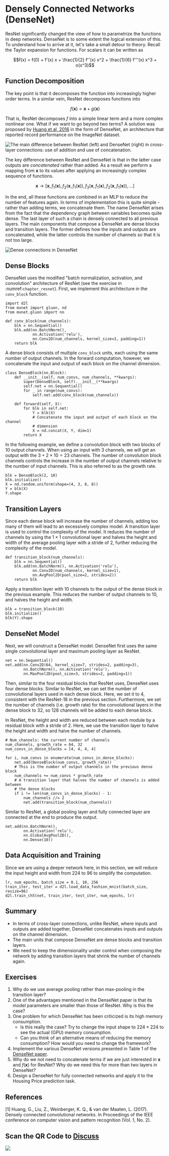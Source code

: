 # Densely Connected Networks (DenseNet)

ResNet significantly changed the view of how to parametrize the functions in deep networks. DenseNet is to some extent the logical extension of this. To understand how to arrive at it, let's take a small detour to theory. Recall the Taylor expansion for functions. For scalars it can be written as

$$f(x) = f(0) + f'(x) x + \frac{1}{2} f''(x) x^2 + \frac{1}{6} f'''(x) x^3 + o(x^3)$$

## Function Decomposition

The key point is that it decomposes the function into increasingly higher order terms. In a similar vein, ResNet decomposes functions into

$$f(\mathbf{x}) = \mathbf{x} + g(\mathbf{x})$$

That is, ResNet decomposes $f$ into a simple linear term and a more complex nonlinear one. What if we want to go beyond two terms? A solution was proposed by [Huang et al, 2016](https://arxiv.org/abs/1608.06993) in the form of DenseNet, an architecture that reported record performance on the ImageNet dataset.

![The main difference between ResNet (left) and DenseNet (right) in cross-layer connections: use of addition and use of concatenation. ](../img/densenet.svg)

The key difference between ResNet and DenseNet is that in the latter case outputs are *concatenated* rather than added. As a result we perform a mapping from $\mathbf{x}$ to its values after applying an increasingly complex sequence of functions.

$$\mathbf{x} \to \left[\mathbf{x}, f_1(\mathbf{x}), f_2(\mathbf{x}, f_1(\mathbf{x})), f_3(\mathbf{x}, f_1(\mathbf{x}), f_2(\mathbf{x}, f_1(\mathbf{x})), \ldots\right]$$

In the end, all these functions are combined in an MLP to reduce the number of features again. In terms of implementation this is quite simple - rather than adding terms, we concatenate them. The name DenseNet arises from the fact that the dependency graph between variables becomes quite dense. The last layer of such a chain is densely connected to all previous layers. The main components that compose a DenseNet are dense blocks and transition layers. The former defines how the inputs and outputs are concatenated, while the latter controls the number of channels so that it is not too large.

![Dense connections in DenseNet](../img/DenseNetDense.svg)

## Dense Blocks

DenseNet uses the modified "batch normalization, activation, and convolution"
architecture of ResNet (see the exercise in :numref:`chapter_resnet`).
First, we implement this architecture in the
`conv_block` function.

```{.python .input  n=1}
import d2l
from mxnet import gluon, nd
from mxnet.gluon import nn

def conv_block(num_channels):
    blk = nn.Sequential()
    blk.add(nn.BatchNorm(),
            nn.Activation('relu'),
            nn.Conv2D(num_channels, kernel_size=3, padding=1))
    return blk
```

A dense block consists of multiple `conv_block` units, each using the same number of output channels. In the forward computation, however, we concatenate the input and output of each block on the channel dimension.

```{.python .input  n=2}
class DenseBlock(nn.Block):
    def __init__(self, num_convs, num_channels, **kwargs):
        super(DenseBlock, self).__init__(**kwargs)
        self.net = nn.Sequential()
        for _ in range(num_convs):
            self.net.add(conv_block(num_channels))

    def forward(self, X):
        for blk in self.net:
            Y = blk(X)
            # Concatenate the input and output of each block on the channel
            # dimension
            X = nd.concat(X, Y, dim=1)
        return X
```

In the following example, we define a convolution block with two blocks of 10 output channels. When using an input with 3 channels, we will get an output with the $3+2\times 10=23$ channels. The number of convolution block channels controls the increase in the number of output channels relative to the number of input channels. This is also referred to as the growth rate.

```{.python .input  n=8}
blk = DenseBlock(2, 10)
blk.initialize()
X = nd.random.uniform(shape=(4, 3, 8, 8))
Y = blk(X)
Y.shape
```

## Transition Layers

Since each dense block will increase the number of channels, adding too many of them will lead to an excessively complex model. A transition layer is used to control the complexity of the model. It reduces the number of channels by using the $1\times 1$ convolutional layer and halves the height and width of the average pooling layer with a stride of 2, further reducing the complexity of the model.

```{.python .input  n=3}
def transition_block(num_channels):
    blk = nn.Sequential()
    blk.add(nn.BatchNorm(), nn.Activation('relu'),
            nn.Conv2D(num_channels, kernel_size=1),
            nn.AvgPool2D(pool_size=2, strides=2))
    return blk
```

Apply a transition layer with 10 channels to the output of the dense block in the previous example.  This reduces the number of output channels to 10, and halves the height and width.

```{.python .input}
blk = transition_block(10)
blk.initialize()
blk(Y).shape
```

## DenseNet Model

Next, we will construct a DenseNet model. DenseNet first uses the same single convolutional layer and maximum pooling layer as ResNet.

```{.python .input}
net = nn.Sequential()
net.add(nn.Conv2D(64, kernel_size=7, strides=2, padding=3),
        nn.BatchNorm(), nn.Activation('relu'),
        nn.MaxPool2D(pool_size=3, strides=2, padding=1))
```

Then, similar to the four residual blocks that ResNet uses, DenseNet uses four dense blocks. Similar to ResNet, we can set the number of convolutional layers used in each dense block. Here, we set it to 4, consistent with the ResNet-18 in the previous section. Furthermore, we set the number of channels (i.e. growth rate) for the convolutional layers in the dense block to 32, so 128 channels will be added to each dense block.

In ResNet, the height and width are reduced between each module by a residual block with a stride of 2. Here, we use the transition layer to halve the height and width and halve the number of channels.

```{.python .input  n=5}
# Num_channels: the current number of channels
num_channels, growth_rate = 64, 32
num_convs_in_dense_blocks = [4, 4, 4, 4]

for i, num_convs in enumerate(num_convs_in_dense_blocks):
    net.add(DenseBlock(num_convs, growth_rate))
    # This is the number of output channels in the previous dense block
    num_channels += num_convs * growth_rate
    # A transition layer that halves the number of channels is added between
    # the dense blocks
    if i != len(num_convs_in_dense_blocks) - 1:
        num_channels //= 2
        net.add(transition_block(num_channels))
```

Similar to ResNet, a global pooling layer and fully connected layer are connected at the end to produce the output.

```{.python .input}
net.add(nn.BatchNorm(),
        nn.Activation('relu'),
        nn.GlobalAvgPool2D(),
        nn.Dense(10))
```

## Data Acquisition and Training

Since we are using a deeper network here, in this section, we will reduce the input height and width from 224 to 96 to simplify the computation.

```{.python .input}
lr, num_epochs, batch_size = 0.1, 10, 256
train_iter, test_iter = d2l.load_data_fashion_mnist(batch_size, resize=96)
d2l.train_ch5(net, train_iter, test_iter, num_epochs, lr)
```

## Summary

* In terms of cross-layer connections, unlike ResNet, where inputs and outputs are added together, DenseNet concatenates inputs and outputs on the channel dimension.
* The main units that compose DenseNet are dense blocks and transition layers.
* We need to keep the dimensionality under control when composing the network by adding transition layers that shrink the number of channels again.

## Exercises

1. Why do we use average pooling rather than max-pooling in the transition layer?
1. One of the advantages mentioned in the DenseNet paper is that its model parameters are smaller than those of ResNet. Why is this the case?
1. One problem for which DenseNet has been criticized is its high memory consumption.
    * Is this really the case? Try to change the input shape to $224\times 224$ to see the actual (GPU) memory consumption.
    * Can you think of an alternative means of reducing the memory consumption? How would you need to change the framework?
1. Implement the various DenseNet versions presented in Table 1 of the [DenseNet paper](https://arxiv.org/abs/1608.06993).
1. Why do we not need to concatenate terms if we are just interested in $\mathbf{x}$ and $f(\mathbf{x})$ for ResNet? Why do we need this for more than two layers in DenseNet?
1. Design a DenseNet for fully connected networks and apply it to the Housing Price prediction task.


## References

[1] Huang, G., Liu, Z., Weinberger, K. Q., & van der Maaten, L. (2017). Densely connected convolutional networks. In Proceedings of the IEEE conference on computer vision and pattern recognition (Vol. 1, No. 2).

## Scan the QR Code to [Discuss](https://discuss.mxnet.io/t/2360)

![](../img/qr_densenet.svg)
